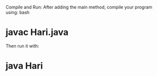 Compile and Run: After adding the main method, compile your program using:
bash

# javac Hari.java

Then run it with:

# java Hari
